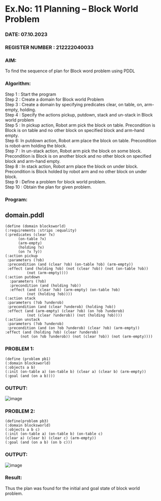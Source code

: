 # Ex.No: 11  Planning –  Block World Problem 
### DATE: 07.10.2023                                                                           
### REGISTER NUMBER : 212222040033
### AIM: 
To find the sequence of plan for Block word problem using PDDL  
###  Algorithm:
Step 1 :  Start the program <br>
Step 2 : Create a domain for Block world Problem <br>
Step 3 :  Create a domain by specifying predicates clear, on table, on, arm-empty, holding. <br>
Step 4 : Specify the actions pickup, putdown, stack and un-stack in Block world problem <br>
Step 5 :  In pickup action, Robot arm pick the block on table. Precondition is Block is on table and no other block on specified block and arm-hand empty.<br>
Step 6:  In putdown action, Robot arm place the block on table. Precondition is robot-arm holding the block.<br>
Step 7 : In un-stack action, Robot arm pick the block on some block. Precondition is Block is on another block and no other block on specified block and arm-hand empty.<br>
Step 8 : In stack action, Robot arm place the block on under block. Precondition is Block holded by robot arm and no other block on under block.<br>
Step 9 : Define a problem for block world problem.<br> 
Step 10 : Obtain the plan for given problem.<br> 
     
### Program:
## domain.pddl
```
(define (domain blocksworld)
(:requirements :strips :equality)
(:predicates (clear ?x)
      (on-table ?x)
      (arm-empty)
      (holding ?x)
      (on ?x ?y))
(:action pickup
 :parameters (?ob)
 :precondition (and (clear ?ob) (on-table ?ob) (arm-empty))
 :effect (and (holding ?ob) (not (clear ?ob)) (not (on-table ?ob))
          (not (arm-empty))))
(:action putdown
  :parameters (?ob)
  :precondition (and (holding ?ob))
  :effect (and (clear ?ob) (arm-empty) (on-table ?ob)
          (not (holding ?ob))))
(:action stack
 :parameters (?ob ?underob)
 :precondition (and (clear ?underob) (holding ?ob))
 :effect (and (arm-empty) (clear ?ob) (on ?ob ?underob)
          (not (clear ?underob)) (not (holding ?ob))))
(:action unstack
 :parameters (?ob ?underob)
 :precondition (and (on ?ob ?underob) (clear ?ob) (arm-empty))
:effect (and (holding ?ob) (clear ?underob)
       (not (on ?ob ?underob)) (not (clear ?ob)) (not (arm-empty))))
```
### PROBLEM 1:
```
(define (problem pb1)
(:domain blocksworld)
(:objects a b)
(:init (on-table a) (on-table b) (clear a) (clear b) (arm-empty))
(:goal (and (on a b))))
```
### OUTPUT:
![image](https://github.com/DhanalakshmiCSE/AI_Lab_2023-24/assets/119477832/80c25577-9b69-4412-bd23-0d865584a49c)

### PROBLEM 2:
```
(define(problem pb3)
(:domain blocksworld)
(:objects a b c)
(:init (on-table a) (on-table b) (on-table c)
(clear a) (clear b) (clear c) (arm-empty))
(:goal (and (on a b) (on b c)))
```
### OUTPUT:
![image](https://github.com/DhanalakshmiCSE/AI_Lab_2023-24/assets/119477832/1fc63d83-be5e-4650-92d9-d97d30e54405)

### Result:
Thus the plan was found for the initial and goal state of block world problem.
